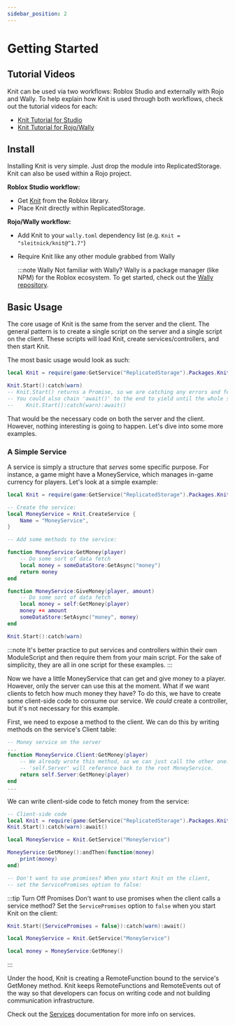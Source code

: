 ```yaml
---
sidebar_position: 2
---
```


# Getting Started

## Tutorial Videos

Knit can be used via two workflows: Roblox Studio and externally with Rojo and Wally. To help explain how Knit is used through both workflows, check out the tutorial videos for each:

- [Knit Tutorial for Studio](https://youtu.be/0Ty2ojfdOnA)
- [Knit Tutorial for Rojo/Wally](https://youtu.be/tgndvNQ5agA)

## Install

Installing Knit is very simple. Just drop the module into ReplicatedStorage. Knit can also be used within a Rojo project.

**Roblox Studio workflow:**

- Get [Knit](https://www.roblox.com/library/5530714855/Knit) from the Roblox library.
- Place Knit directly within ReplicatedStorage.

**Rojo/Wally workflow:**

- Add Knit to your `wally.toml` dependency list (e.g. `Knit = "sleitnick/knit@^1.7"`)
- Require Knit like any other module grabbed from Wally

	:::note Wally
	Not familiar with Wally? Wally is a package manager (like NPM) for the Roblox ecosystem.
	To get started, check out the [Wally repository](https://github.com/UpliftGames/wally).

## Basic Usage

The core usage of Knit is the same from the server and the client. The general pattern is to create a single script on the server and a single script on the client. These scripts will load Knit, create services/controllers, and then start Knit.

The most basic usage would look as such:

```lua
local Knit = require(game:GetService("ReplicatedStorage").Packages.Knit)

Knit.Start():catch(warn)
-- Knit.Start() returns a Promise, so we are catching any errors and feeding it to the built-in 'warn' function
-- You could also chain 'await()' to the end to yield until the whole sequence is completed:
--    Knit.Start():catch(warn):await()
```

That would be the necessary code on both the server and the client. However, nothing interesting is going to happen. Let's dive into some more examples.

### A Simple Service

A service is simply a structure that _serves_ some specific purpose. For instance, a game might have a MoneyService, which manages in-game currency for players. Let's look at a simple example:

```lua
local Knit = require(game:GetService("ReplicatedStorage").Packages.Knit)

-- Create the service:
local MoneyService = Knit.CreateService {
	Name = "MoneyService",
}

-- Add some methods to the service:

function MoneyService:GetMoney(player)
	-- Do some sort of data fetch
	local money = someDataStore:GetAsync("money")
	return money
end

function MoneyService:GiveMoney(player, amount)
	-- Do some sort of data fetch
	local money = self:GetMoney(player)
	money += amount
	someDataStore:SetAsync("money", money)
end

Knit.Start():catch(warn)
```

:::note
It's better practice to put services and controllers within their own ModuleScript and then require them from your main script. For the sake of simplicity, they are all in one script for these examples.
:::

Now we have a little MoneyService that can get and give money to a player. However, only the server can use this at the moment. What if we want clients to fetch how much money they have? To do this, we have to create some client-side code to consume our service. We _could_ create a controller, but it's not necessary for this example.

First, we need to expose a method to the client. We can do this by writing methods on the service's Client table:

```lua
-- Money service on the server
...
function MoneyService.Client:GetMoney(player)
	-- We already wrote this method, so we can just call the other one.
	-- 'self.Server' will reference back to the root MoneyService.
	return self.Server:GetMoney(player)
end
...
```

We can write client-side code to fetch money from the service:

```lua
-- Client-side code
local Knit = require(game:GetService("ReplicatedStorage").Packages.Knit)
Knit.Start():catch(warn):await()

local MoneyService = Knit.GetService("MoneyService")

MoneyService:GetMoney():andThen(function(money)
	print(money)
end)

-- Don't want to use promises? When you start Knit on the client,
-- set the ServicePromises option to false:
```

:::tip Turn Off Promises
Don't want to use promises when the client calls a service method? Set the `ServicePromises` option to `false` when you start Knit on the client:
```lua
Knit.Start({ServicePromises = false}):catch(warn):await()

local MoneyService = Knit.GetService("MoneyService")

local money = MoneyService:GetMoney()
```
:::

Under the hood, Knit is creating a RemoteFunction bound to the service's GetMoney method. Knit keeps RemoteFunctions and RemoteEvents out of the way so that developers can focus on writing code and not building communication infrastructure.

Check out the [Services](services.md) documentation for more info on services.
